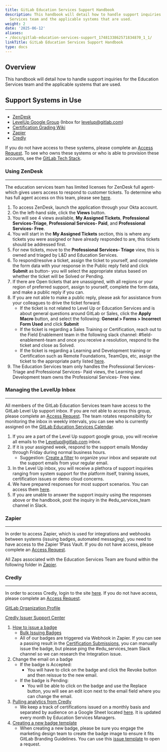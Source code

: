 ```yaml
---
title: GitLab Education Services Support Handbook
description: This handbook will detail how to handle support inquiries for the Education
  Services team and the applicable systems that are used.
weight: 2
date: '2025-06-12'
aliases:
- /docs/gitlab-education-services-support_1748133862571834870_1_1/
linkTitle: GitLab Education Services Support Handbook
type: docs
---
```


## Overview

This handbook will detail how to handle support inquiries for the Education Services team and the applicable systems that are used.

## Support Systems in Use

---

- [ZenDesk](https://gitlab.zendesk.com/agent)
- [LevelUp Google Group](https://groups.google.com/a/gitlab.com/g/levelup) (Inbox for <levelup@gitlab.com>)
- [Certification Grading Wiki](https://gitlab.com/gitlab-com/customer-success/professional-services-group/education-services/-/wikis/home)
- [Zapier](https://zapier.com/app/zaps/folder/840205)
- [Credly](https://www.credly.com/organizations/gitlab/badges/badges)

If you do not have access to these systems, please complete an [Access Request](/handbook/it/end-user-services/onboarding-access-requests/access-requests/). To see who owns these systems or who is able to provision these accounts, see the [GitLab Tech Stack](https://gitlab.com/gitlab-com/www-gitlab-com/-/blob/master/data/tech_stack.yml).

### Using ZenDesk

---

The education services team has limited licenses for ZenDesk full agent- which gives users access to respond to customer tickets. To determine who has full agent access on this team, please see [here](https://gitlab.com/gitlab-com/customer-success/professional-services-group/education-services/-/wikis/Education-Services-Support-Delegates).

1. To access ZenDesk, launch the application through your Okta account.
2. On the left-hand side, click the **Views** button.
3. You will see 4 views available, **My Assigned Tickets**, **Professional Services-Triage**, **Professional Services- Paid**, and **Professional Services- Free**.
4. You will start in the **My Assigned Tickets** section, this is where any tickets you were assigned or have already responded to are, this tickets should be addressed first.
5. For new tickets, move to the **Professional Services- Triage** view, this is owned and triaged by L&D and Education Services.
6. To respond/resolve a ticket, assign the ticket to yourself, and complete the form data with your response in the Public reply field and click **Submit** as button- you will select the appropriate status based on whether the ticket will be Solved or Pending.
7. If there are Open tickets that are unassigned, with all regions or your region of preferred support, assign to yourself, complete the form data, and make a public reply if you can.
8. If you are not able to make a public reply, please ask for assistance from your colleagues to drive the ticket forward.
    - If the ticket is not related to Level Up or Education Services and is about general questions around GitLab or Sales, click the **Apply Macro** button, and select the following: **General > Forms > Incorrect Form Used** and click **Submit**
    - If the ticket is regarding a Sales Training or Certification, reach out to the Field Enablement team in the following slack channel: #field-enablement-team and once you receive a resolution, respond to the ticket and close as Solved.
    - If the ticket is regarding a Learning and Development training or Certification such as Remote Foundations, TeamOps, etc, assign the ticket to the appropriate party listed [here](https://gitlab.com/gitlab-com/customer-success/professional-services-group/education-services/-/wikis/Education-Services-Support-Delegates).
9. The Education Services team only handles the Professional Services- Triage and Professional Services- Paid views, the Learning and Development team owns the Professional Services- Free view.

### Managing the LevelUp Inbox

---

All members of the GitLab Education Services team have access to the GitLab Level Up support inbox. If you are not able to access this group, please complete an [Access Request](/handbook/it/end-user-services/onboarding-access-requests/access-requests/). The team rotates responsibility for monitoring the inbox in weekly intervals, you can see who is currently assigned on the [GitLab Education Services Calendar](https://calendar.google.com/calendar/embed?src=c_2f86c1ceb88f08d428c3406c956335383e323ef8bbd19fde5379a8ab0f48b4b1%40group.calendar.google.com&ctz=America%2FDenver).

1. If you are a part of the Level Up support google group, you will receive all emails to the <Levelup@gitlab.com> inbox.
2. If it is your assigned week, respond to the support emails Monday through Friday during normal business hours.
    - Suggestion: [Create a filter](/handbook/tools-and-tips/#filters) to organize your inbox and separate out the support emails from your regular email.
3. In the Level Up inbox, you will receive a plethora of support inquiries ranging from system support for the platform itself, training issues, certification issues or demo cloud concerns.
4. We have prepared responses for most support scenarios. You can access them [here](https://docs.google.com/document/d/1IjXvfGfQ066jWbIom-ySGZKO2tFMzENkCJn3THNCAPQ/edit?usp=sharing).
5. If you are unable to answer the support inquiry using the responses above or the handbook, post the inquiry in the #edu_services_team channel in Slack.

### Zapier

---

In order to access Zapier, which is used for integrations and webhooks between systems (issuing badges, automated messaging), you need to have access to the Zapier 1Pass Vault. If you do not have access, please complete an [Access Request](/handbook/it/end-user-services/onboarding-access-requests/access-requests/).

All Zaps associated with the Education Services Team are found within the following folder in [Zapier](https://zapier.com/app/zaps/folder/840205).

### Credly

---

In order to access Credly, login to the site [here](https://info.credly.com/). If you do not have access, please complete an [Access Request](/handbook/it/end-user-services/onboarding-access-requests/access-requests/).

[GitLab Organization Profile](https://www.credly.com/organizations/gitlab/badges)

[Credly Issuer Support Center](https://credlyissuer.zendesk.com/hc/en-us)

1. [How to issue a badge](https://credlyissuer.zendesk.com/hc/en-us/articles/360027660772-How-do-I-issue-a-badge-to-a-single-earner-)
    - [Bulk Issuing Badges](https://credlyissuer.zendesk.com/hc/en-us/articles/360027660752-How-do-I-issue-badges-in-bulk-to-multiple-earners-)
    - All of our badges are triggered via Webhook in Zapier. If you can see a passing result in the [Certification Submissions](https://gitlab.com/gitlab-com/customer-success/professional-services-group/education-services/-/wikis/Certifications-form-submission-and-responses-link-centralisation), you can manually issue the badge, but please ping the #edu_services_team Slack channel so we can research the Integration issue.
1. Change the email on a badge
    - If the badge is Accepted:
        - You will have to click on the badge and click the Revoke button and then reissue to the new email.
    - If the badge is Pending:
        - You will be able to click on the badge and use the Replace button, you will see an edit icon next to the email field where you can change the email.
1. [Pulling analytics from Credly](https://credlyissuer.zendesk.com/hc/en-us/articles/360027938091-What-analytics-can-I-view-as-an-administrator-for-my-organization-)
    - We keep a track of certifications issued on a monthly basis and separated by audience on a Google Sheet located [here](https://docs.google.com/spreadsheets/d/1g1lhtYXXWS2P-Djfru03aRdbOF4a13La-WYQPjwVLks/edit?usp=sharing). It is updated every month by Education Services Managers.
1. [Creating a new badge template](https://credlyissuer.zendesk.com/hc/en-us/articles/360028654791-How-do-I-create-a-badge-template-)
    - When creating a new badge, please be sure you engage the marketing design team to create the badge image to ensure it fits GitLab Branding Guidelines. You can use this [issue template](https://gitlab.com/gitlab-com/marketing/corporate_marketing/corporate-marketing/-/issues/new?issuable_template=request-design-general&_gl=1*1k86ng8*_ga*Njk5OTc1OTcxLjE2NTg3ODM3ODE.*_ga_ENFH3X7M5Y*MTY3MzI5NTQwNi4xMzMuMS4xNjczMjk1NDEwLjAuMC4w) to open a request.

